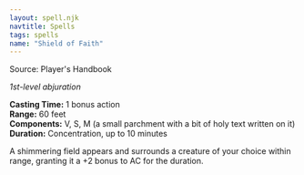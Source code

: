 ```yaml
---
layout: spell.njk
navtitle: Spells
tags: spells
name: "Shield of Faith"
---
```

Source: Player's Handbook

_1st-level abjuration_

**Casting Time:** 1 bonus action  
**Range:** 60 feet  
**Components:** V, S, M (a small parchment with a bit of holy text written on it)  
**Duration:** Concentration, up to 10 minutes

A shimmering field appears and surrounds a creature of your choice within range, granting it a +2 bonus to AC for the duration.
